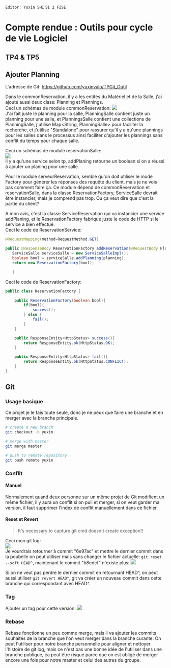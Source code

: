 `Editor: Yuxin SHI`
`SI 2 FISE`
# Compte rendue : Outils pour cycle de vie Logiciel
## TP4 & TP5

## Ajouter Planning
L'adresse de Git: https://github.com/yuxinvalo/TPGit_Outil

Dans le commonReservation, il y a les entités du Matériel et de la Salle, j'ai ajouté aussi deux class: Planning et Plannings.   
Ceci un schémas de module commonReservation:
![](/home/tearsyu/Pictures/tp4outilcomm.png)   
J'ai fait juste le planning pour la salle, PlanningSalle contient juste un planning pour une salle, et PlanningsSalle contient une collections de PlanningSalle, j'utilise Map<String, PlanningSalle> pour faciliter la recherche, et j'utilise "Standalone" pour rassurer qu'il y a qu'une plannings pour les salles dans le processus ainsi faciliter d'ajouter les plannings sans conflit du temps pour chaque salle.

Ceci un schémas de module reservationSalle:   
![](/home/tearsyu/Pictures/tp4outilSalle.png)   
Il y a qu'une service selon tp, addPlaning retourne un boolean si on a réussi à ajouter un planing pour une salle.

Pour le module serveurReservation, semble qu'on doit utiliser le mode Factory pour générer les réponses des requête du client, mais je ne vois pas comment faire ça. Ce module dépend de commonReservation et reservationSalle, dans la classe ReservationFactory, ServiceSalle devrait être instancier, mais je comprend pas trop. Ou ça veut dire que c'est la partie du client?

A mon avis, c'est la classe ServiceReservation qui va instancier une service addPlaning, et le ReservationFactory fabrique juste le code de HTTP si le service a bien effectué.   
Ceci le code de ReservationService:
```java
@RequestMapping(method=RequestMethod.GET)

public @ResponseBody ReservationFactory addReservation(@RequestBody Planning planning) {
   ServiceSalle serviceSalle = new ServiceSalleImpl();
   boolean bool = serviceSalle.addPlanning(planning);
   return new ReservationFactory(bool);

   }
```

Ceci le code de ReservationFactory:
```java
public class ReservationFactory {

	public ReservationFactory(boolean bool){
		if(bool){
			success();
		} else {
			fail();
		}
	}

	public ResponseEntity<HttpStatus> success(){
		return ResponseEntity.ok(HttpStatus.OK);
	}

	public ResponseEntity<HttpStatus> fail(){
		return ResponseEntity.ok(HttpStatus.CONFLICT);
	}
}
```


## Git
### Usage basique
Ce projet je le fais toute seule, donc je ne peux que faire une branche et en merger avec la branche principale.
```bash
# create a new branch
git checkout -b yuxin

# merge with master
git merge master

# push to remote repository
git push remote yuxin
```
### Conflit
#### Manuel
Normalement quand deux personne sur un même projet de Git modifient un même fichier, il y aura un conflit si on pull et merger, si on veut garder ma version, il faut supprimer l'index de conflit manuellement dans ce fichier.

#### Reset et Revert
>It's necessary to capture git cmd doesn't create exception!!    
> 
Ceci mon git log:  
![](/home/tearsyu/Pictures/tp4outilLog.png)   
Je vourdrais retourner à commit "6e97ac" et mettre le dernier commit dans la poubelle on peut utiliser mais sans changer le fichier actuelle: `git reset --soft HEAD^`, maintenant le commit "b8edcf" n'existe plus:
![](/home/tearsyu/Pictures/tp4outilLog2.png)

Si on ne veut pas perdre le dernier commit en retournant HEAD^, on peut aussi utiliser `git revert HEAD^`, git va créer un nouveau commit dans cette branche qui correspondant avec HEAD^.

### Tag
Ajouter un tag pour cette version:
![](/home/tearsyu/Pictures/tp4outilTag.png)   

### Rebase
Rebase fonctionne un peu comme merge, mais il va ajouter les commits souhaités de la branche que l'on veut merger dans la branche curante. On peut l'utiliser pour notre branche personnelle pour aligner et nettoyer l'histoire de git log, mais ce n'est pas une bonne idée de l'utiliser dans une branche publique, ça peut être risqué parce que on est obligé de merger encore une fois pour notre master et celui des autres du groupe.
